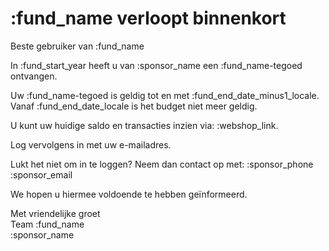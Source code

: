 # :fund_name verloopt binnenkort

Beste gebruiker van :fund_name

In :fund_start_year heeft u van :sponsor_name een :fund_name-tegoed ontvangen.
&nbsp;  

Uw :fund_name-tegoed is geldig tot en met :fund_end_date_minus1_locale. Vanaf :fund_end_date_locale is het budget niet meer geldig.
&nbsp;  

U kunt uw huidige saldo en transacties inzien via: :webshop_link.
&nbsp;  

Log vervolgens in met uw e-mailadres.
&nbsp;  

Lukt het niet om in te loggen? Neem dan contact op met:
:sponsor_phone  
:sponsor_email

We hopen u hiermee voldoende te hebben geïnformeerd.
&nbsp;  

Met vriendelijke groet  
Team :fund_name  
:sponsor_name